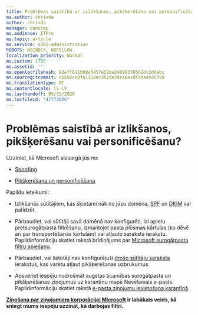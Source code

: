 ```yaml
---
title: Problēmas saistībā ar izlikšanos, pikšķerēšanu vai personificēšanu?
ms.author: chrisda
author: chrisda
manager: dansimp
ms.audience: ITPro
ms.topic: article
ms.service: o365-administration
ROBOTS: NOINDEX, NOFOLLOW
localization_priority: Normal
ms.custom: 1755
ms.assetid: ''
ms.openlocfilehash: 92e7f611b08a5457e52be248982785b2dc2ddabc
ms.sourcegitcommit: c6692ce0fa1358ec3529e59ca0ecdfdea4cdc759
ms.translationtype: MT
ms.contentlocale: lv-LV
ms.lasthandoff: 09/15/2020
ms.locfileid: "47773026"
---
```

# <a name="issues-with-spoofing-phishing-or-impersonation"></a>Problēmas saistībā ar izlikšanos, pikšķerēšanu vai personificēšanu?

Uzziniet, kā Microsoft aizsargā jūs no:

- [Spoofing](https://docs.microsoft.com/microsoft-365/security/office-365-security/anti-spoofing-protection)

- [Pikšķerēšana un personificēšana](https://docs.microsoft.com/microsoft-365/security/office-365-security/atp-anti-phishing)

Papildu ieteikumi:

- Izlikšanās sūtītājiem, kas šķietami nāk no jūsu domēna, [SPF](https://docs.microsoft.com/microsoft-365/security/office-365-security/set-up-spf-in-office-365-to-help-prevent-spoofing) un [DKIM](https://docs.microsoft.com/microsoft-365/security/office-365-security/use-dkim-to-validate-outbound-email) var palīdzēt.

- Pārbaudiet, vai sūtītāji savā domēnā nav konfigurēti, lai apietu pretsurogātpasta filtrēšanu, izmantojot pasta plūsmas kārtulas (ko dēvē arī par transportēšanas kārtulām) vai atļauto saraksta ierakstu. Papildinformāciju skatiet rakstā brīdinājums par [Microsoft surogātpasta filtru apiešanu](https://docs.microsoft.com/exchange/troubleshoot/antispam/cautions-against-bypassing-spam-filters).

- Pārbaudiet, vai lietotāji nav konfigurējuši [drošo sūtītāju saraksta](https://support.office.com/article/BE1BAEA0-BEAB-4A30-B968-9004332336CE) ierakstus, kas varētu atļaut pikšķerēšanas uzbrukumus.

- Apsveriet iespēju nodrošināt augstas ticamības surogātpasta un pikšķerēšanas ziņojumus uz karantīnu mapē Nevēlamais e-pasts. Papildinformāciju skatiet rakstā [e-pasta ziņojumu ievietošana karantīnā](https://docs.microsoft.com/microsoft-365/security/office-365-security/quarantine-email-messages).

**[Ziņošana par ziņojumiem korporācijai Microsoft](https://support.office.com/article/b5caa9f1-cdf3-4443-af8c-ff724ea719d2) ir labākais veids, kā sniegt mums iespēju uzzināt, kā darbojas filtri.**
